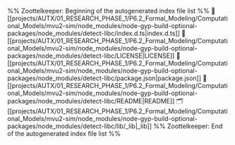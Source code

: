 %% Zoottelkeeper: Beginning of the autogenerated index file list  %%
📄 [[projects/AUTX/01_RESEARCH_PHASE_1/P6.2_Formal_Modeling/Computational_Models/mvu2-sim/node_modules/node-gyp-build-optional-packages/node_modules/detect-libc/index.d.ts|index.d.ts]]
📄 [[projects/AUTX/01_RESEARCH_PHASE_1/P6.2_Formal_Modeling/Computational_Models/mvu2-sim/node_modules/node-gyp-build-optional-packages/node_modules/detect-libc/LICENSE|LICENSE]]
📄 [[projects/AUTX/01_RESEARCH_PHASE_1/P6.2_Formal_Modeling/Computational_Models/mvu2-sim/node_modules/node-gyp-build-optional-packages/node_modules/detect-libc/package.json|package.json]]
📄 [[projects/AUTX/01_RESEARCH_PHASE_1/P6.2_Formal_Modeling/Computational_Models/mvu2-sim/node_modules/node-gyp-build-optional-packages/node_modules/detect-libc/README|README]]
🗂️ [[projects/AUTX/01_RESEARCH_PHASE_1/P6.2_Formal_Modeling/Computational_Models/mvu2-sim/node_modules/node-gyp-build-optional-packages/node_modules/detect-libc/lib/_lib|_lib]]
%% Zoottelkeeper: End of the autogenerated index file list  %%
